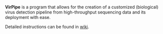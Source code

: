 **VirPipe** is a program that allows for the creation of a customized (biological) virus detection pipeline from high-throughput sequencing data and its deployment with ease.

Detailed instructions can be found in [wiki](https://github.com/KijinKims/VirPipe/wiki).
